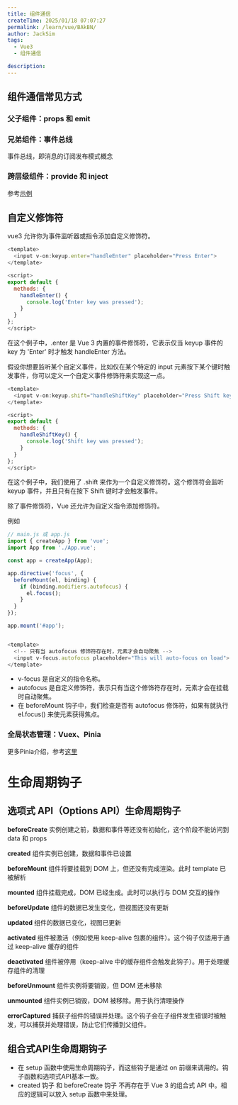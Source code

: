 ```yaml
---
title: 组件通信
createTime: 2025/01/18 07:07:27
permalink: /learn/vue/BAkBN/
author: JackSim
tags:
  - Vue3
  - 组件通信

description: 
---
```


## 组件通信常见方式

### 父子组件：props 和 emit

### 兄弟组件：事件总线

  事件总线，即消息的订阅发布模式概念

### 跨层级组件：provide 和 inject

  参考[示例](#provice-inject)

## 自定义修饰符

vue3 允许你为事件监听器或指令添加自定义修饰符。
```JavaScript
<template>
  <input v-on:keyup.enter="handleEnter" placeholder="Press Enter">
</template>

<script>
export default {
  methods: {
    handleEnter() {
      console.log('Enter key was pressed');
    }
  }
};
</script>
```
在这个例子中，.enter 是 Vue 3 内置的事件修饰符，它表示仅当 keyup 事件的 key 为 'Enter' 时才触发 handleEnter 方法。

假设你想要监听某个自定义事件，比如仅在某个特定的 input 元素按下某个键时触发事件，你可以定义一个自定义事件修饰符来实现这一点。
```JavaScript
<template>
  <input v-on:keyup.shift="handleShiftKey" placeholder="Press Shift key">
</template>

<script>
export default {
  methods: {
    handleShiftKey() {
      console.log('Shift key was pressed');
    }
  }
};
</script>
```
在这个例子中，我们使用了 .shift 来作为一个自定义修饰符。这个修饰符会监听 keyup 事件，并且只有在按下 Shift 键时才会触发事件。

除了事件修饰符，Vue 还允许为自定义指令添加修饰符。

例如
```JavaScript
// main.js 或 app.js
import { createApp } from 'vue';
import App from './App.vue';

const app = createApp(App);

app.directive('focus', {
  beforeMount(el, binding) {
    if (binding.modifiers.autofocus) {
      el.focus();
    }
  }
});

app.mount('#app');


<template>
  <!-- 只有当 autofocus 修饰符存在时，元素才会自动聚焦 -->
  <input v-focus.autofocus placeholder="This will auto-focus on load">
</template>
```
- v-focus 是自定义的指令名称。
- autofocus 是自定义修饰符，表示只有当这个修饰符存在时，元素才会在挂载时自动聚焦。
- 在 beforeMount 钩子中，我们检查是否有 autofocus 修饰符，如果有就执行 el.focus() 来使元素获得焦点。


### 全局状态管理：Vuex、Pinia

  更多Pinia介绍，参考[这里](#pinia-part)
  
# 生命周期钩子

## 选项式 API（Options API）生命周期钩子
**beforeCreate**  实例创建之前，数据和事件等还没有初始化，这个阶段不能访问到 data 和 props

**created** 组件实例已创建，数据和事件已设置 

**beforeMount**  组件将要挂载到 DOM 上，但还没有完成渲染。此时 template 已被解析

**mounted** 组件挂载完成，DOM 已经生成。此时可以执行与 DOM 交互的操作

**beforeUpdate** 组件的数据已发生变化，但视图还没有更新

**updated** 组件的数据已变化，视图已更新

**activated** 组件被激活（例如使用 keep-alive 包裹的组件）。这个钩子仅适用于通过 keep-alive 缓存的组件

**deactivated** 组件被停用（keep-alive 中的缓存组件会触发此钩子）。用于处理缓存组件的清理

**beforeUnmount** 组件实例将要销毁，但 DOM 还未移除

**unmounted** 组件实例已销毁，DOM 被移除。用于执行清理操作

**errorCaptured** 捕获子组件的错误并处理。这个钩子会在子组件发生错误时被触发，可以捕获并处理错误，防止它们传播到父组件。

## 组合式API生命周期钩子

- 在 setup 函数中使用生命周期钩子，而这些钩子是通过 on 前缀来调用的。钩子函数和选项式API基本一致。
- created 钩子 和 beforeCreate 钩子 不再存在于 Vue 3 的组合式 API 中。相应的逻辑可以放入 setup 函数中来处理。


